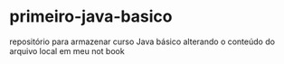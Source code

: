 # primeiro-java-basico
repositório para armazenar curso Java básico
alterando o conteúdo do  arquivo local em meu not book 